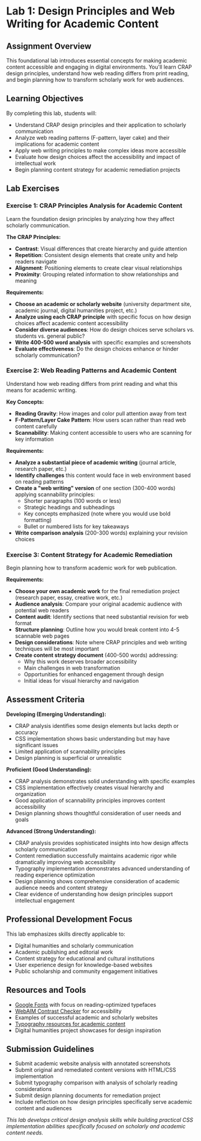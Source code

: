 # Lab 1: Design Principles and Web Writing for Academic Content

## Assignment Overview
This foundational lab introduces essential concepts for making academic content accessible and engaging in digital environments. You'll learn CRAP design principles, understand how web reading differs from print reading, and begin planning how to transform scholarly work for web audiences.

## Learning Objectives
By completing this lab, students will:
- Understand CRAP design principles and their application to scholarly communication
- Analyze web reading patterns (F-pattern, layer cake) and their implications for academic content
- Apply web writing principles to make complex ideas more accessible
- Evaluate how design choices affect the accessibility and impact of intellectual work
- Begin planning content strategy for academic remediation projects

## Lab Exercises

### Exercise 1: CRAP Principles Analysis for Academic Content
Learn the foundation design principles by analyzing how they affect scholarly communication.

**The CRAP Principles:**
- **Contrast**: Visual differences that create hierarchy and guide attention
- **Repetition**: Consistent design elements that create unity and help readers navigate
- **Alignment**: Positioning elements to create clear visual relationships
- **Proximity**: Grouping related information to show relationships and meaning

**Requirements:**
- **Choose an academic or scholarly website** (university department site, academic journal, digital humanities project, etc.)
- **Analyze using each CRAP principle** with specific focus on how design choices affect academic content accessibility
- **Consider diverse audiences**: How do design choices serve scholars vs. students vs. general public?
- **Write 400-500 word analysis** with specific examples and screenshots
- **Evaluate effectiveness**: Do the design choices enhance or hinder scholarly communication?

### Exercise 2: Web Reading Patterns and Academic Content
Understand how web reading differs from print reading and what this means for academic writing.

**Key Concepts:**
- **Reading Gravity**: How images and color pull attention away from text
- **F-Pattern/Layer Cake Pattern**: How users scan rather than read web content carefully
- **Scannability**: Making content accessible to users who are scanning for key information

**Requirements:**
- **Analyze a substantial piece of academic writing** (journal article, research paper, etc.)
- **Identify challenges** this content would face in web environment based on reading patterns
- **Create a "web writing" version** of one section (300-400 words) applying scannability principles:
  - Shorter paragraphs (100 words or less)
  - Strategic headings and subheadings
  - Key concepts emphasized (note where you would use bold formatting)
  - Bullet or numbered lists for key takeaways
- **Write comparison analysis** (200-300 words) explaining your revision choices

### Exercise 3: Content Strategy for Academic Remediation
Begin planning how to transform academic work for web publication.

**Requirements:**
- **Choose your own academic work** for the final remediation project (research paper, essay, creative work, etc.)
- **Audience analysis**: Compare your original academic audience with potential web readers
- **Content audit**: Identify sections that need substantial revision for web format
- **Structure planning**: Outline how you would break content into 4-5 scannable web pages
- **Design considerations**: Note where CRAP principles and web writing techniques will be most important
- **Create content strategy document** (400-500 words) addressing:
  - Why this work deserves broader accessibility
  - Main challenges in web transformation
  - Opportunities for enhanced engagement through design
  - Initial ideas for visual hierarchy and navigation

## Assessment Criteria

**Developing (Emerging Understanding):**
- CRAP analysis identifies some design elements but lacks depth or accuracy
- CSS implementation shows basic understanding but may have significant issues
- Limited application of scannability principles
- Design planning is superficial or unrealistic

**Proficient (Good Understanding):**
- CRAP analysis demonstrates solid understanding with specific examples
- CSS implementation effectively creates visual hierarchy and organization
- Good application of scannability principles improves content accessibility
- Design planning shows thoughtful consideration of user needs and goals

**Advanced (Strong Understanding):**
- CRAP analysis provides sophisticated insights into how design affects scholarly communication
- Content remediation successfully maintains academic rigor while dramatically improving web accessibility
- Typography implementation demonstrates advanced understanding of reading experience optimization
- Design planning shows comprehensive consideration of academic audience needs and content strategy
- Clear evidence of understanding how design principles support intellectual engagement

## Professional Development Focus
This lab emphasizes skills directly applicable to:
- Digital humanities and scholarly communication
- Academic publishing and editorial work
- Content strategy for educational and cultural institutions
- User experience design for knowledge-based websites
- Public scholarship and community engagement initiatives

## Resources and Tools
- [Google Fonts](https://fonts.google.com/) with focus on reading-optimized typefaces
- [WebAIM Contrast Checker](https://webaim.org/resources/contrastchecker/) for accessibility
- Examples of successful academic and scholarly websites
- [Typography resources for academic content](https://practicaltypography.com/)
- Digital humanities project showcases for design inspiration

## Submission Guidelines
- Submit academic website analysis with annotated screenshots
- Submit original and remediated content versions with HTML/CSS implementation
- Submit typography comparison with analysis of scholarly reading considerations
- Submit design planning documents for remediation project
- Include reflection on how design principles specifically serve academic content and audiences

*This lab develops critical design analysis skills while building practical CSS implementation abilities specifically focused on scholarly and academic content needs.*
